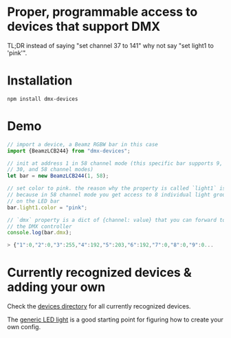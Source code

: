# Proper, programmable access to devices that support DMX

TL;DR instead of saying "set channel 37 to 141" why not say "set light1 to 'pink'".

# Installation

`npm install dmx-devices`

# Demo

```javascript
// import a device, a Beamz RGBW bar in this case
import {BeamzLCB244} from "dmx-devices";

// init at address 1 in 58 channel mode (this specific bar supports 9, 16,
// 30, and 58 channel modes)
let bar = new BeamzLCB244(1, 58);

// set color to pink. the reason why the property is called `light1` is
// because in 58 channel mode you get access to 8 individual light groups
// on the LED bar
bar.light1.color = "pink";

// `dmx` property is a dict of {channel: value} that you can forward to
// the DMX controller
console.log(bar.dmx);

> {"1":0,"2":0,"3":255,"4":192,"5":203,"6":192,"7":0,"8":0,"9":0...
```

# Currently recognized devices & adding your own

Check the [devices directory](https://github.com/tstriker/dmx-devices/tree/main/src/devices) for all currently recognized devices.

The [generic LED light](https://github.com/tstriker/dmx-devices/blob/main/src/devices/led-lights/generic-led-light.js) is a good starting point for figuring how to create your own config.
